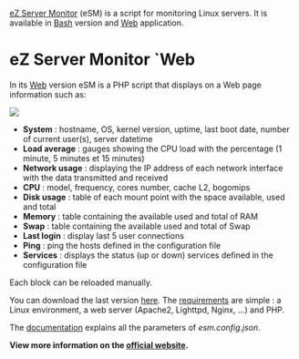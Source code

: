 [eZ Server Monitor](http://www.ezservermonitor.com) (eSM) is a script for monitoring Linux servers. It is available in [Bash](http://www.ezservermonitor.com/esm-sh/features) version and [Web](http://www.ezservermonitor.com/esm-web/features) application.

# eZ Server Monitor `Web

In its [Web](http://www.ezservermonitor.com/esm-web/features) version eSM is a PHP script that displays on a Web page information such as:

![](http://www.ezservermonitor.com/uploads/esm_web/esm-web_dashboard-complete.png)

- **System** : hostname, OS, kernel version, uptime, last boot date, number of current user(s), server datetime
- **Load average** : gauges showing the CPU load with the percentage (1 minute, 5 minutes et 15 minutes)
- **Network usage** : displaying the IP address of each network interface with the data transmitted and received
- **CPU** : model, frequency, cores number, cache L2, bogomips
- **Disk usage** : table of each mount point with the space available, used and total
- **Memory** : table containing the available used and total of RAM
- **Swap** : table containing the available used and total of Swap
- **Last login** : display last 5 user connections
- **Ping** : ping the hosts defined in the configuration file
- **Services** : displays the status (up or down) services defined in the configuration file

Each block can be reloaded manually.

You can download the last version [here](http://www.ezservermonitor.com/esm-web/downloads). The [requirements](http://www.ezservermonitor.com/esm-web/documentation) are simple : a Linux environment, a web server (Apache2, Lighttpd, Nginx, ...) and PHP.

The [documentation](http://www.ezservermonitor.com/esm-web/documentation) explains all the parameters of *esm.config.json*.

**View more information on the [official website](http://www.ezservermonitor.com/esm-web/features).**